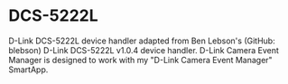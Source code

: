 # DCS-5222L
D-Link DCS-5222L device handler adapted from Ben Lebson's (GitHub: blebson) D-Link DCS-5222L v1.0.4 device handler. D-Link Camera Event Manager is designed to work with my "D-Link Camera Event Manager" SmartApp.
